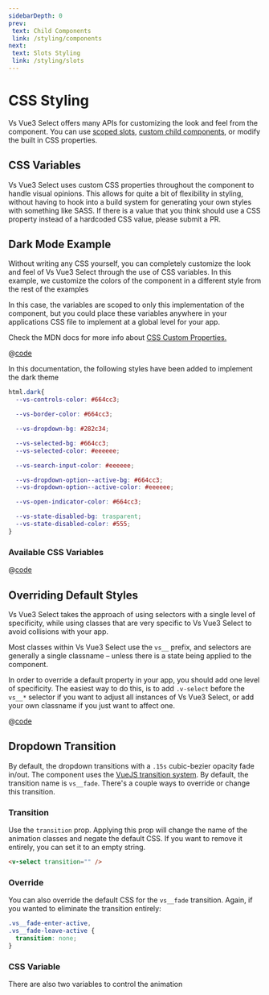 ```yaml
---
sidebarDepth: 0
prev:
 text: Child Components
 link: /styling/components
next:
 text: Slots Styling
 link: /styling/slots
---
```


# CSS Styling

Vs Vue3 Select offers many APIs for customizing the look and feel from the
component. You can use [scoped slots](../../api/slots),
[custom child components](../../styling/components), or modify the built in CSS properties.

## CSS Variables

Vs Vue3 Select uses custom CSS properties throughout the component to handle visual
opinions. This allows for quite a bit of flexibility in styling, without having
to hook into a build system for generating your own styles with something like
SASS. If there is a value that you think should use a CSS property instead of a
hardcoded CSS value, please submit a PR.

## Dark Mode Example

Without writing any CSS yourself, you can completely customize the look and feel
of Vs Vue3 Select through the use of CSS variables. In this example, we customize the colors of the component in a 
different style from the rest of the examples

In this case, the variables are scoped to only this implementation of the
component, but you could place these variables anywhere in your applications CSS
file to implement at a global level for your app.

Check the MDN docs for more info about
[CSS Custom Properties.](https://developer.mozilla.org/en-US/docs/Web/CSS/Using_CSS_custom_properties)

<CssVariables style="margin-top: 1rem;" />

@[code](../../.vuepress/components/CssVariables.vue)

In this documentation, the following styles have been added to implement the dark theme

```css
html.dark{
  --vs-controls-color: #664cc3;

  --vs-border-color: #664cc3;

  --vs-dropdown-bg: #282c34;

  --vs-selected-bg: #664cc3;
  --vs-selected-color: #eeeeee;

  --vs-search-input-color: #eeeeee;

  --vs-dropdown-option--active-bg: #664cc3;
  --vs-dropdown-option--active-color: #eeeeee;

  --vs-open-indicator-color: #664cc3;

  --vs-state-disabled-bg: trasparent;
  --vs-state-disabled-color: #555;
}
```

### Available CSS Variables

@[code](../../../../src/css/global/variables.css)

## Overriding Default Styles

Vs Vue3 Select takes the approach of using selectors with a single level of
specificity, while using classes that are very specific to Vs Vue3 Select to avoid
collisions with your app.

Most classes within Vs Vue3 Select use the `vs__` prefix, and selectors are
generally a single classname – unless there is a state being applied to the
component.

In order to override a default property in your app, you should add one level of
specificity. The easiest way to do this, is to add `.v-select` before the
`vs__*` selector if you want to adjust all instances of Vs Vue3 Select, or add your
own classname if you just want to affect one.

<CssSpecificity />

@[code](../../.vuepress/components/CssSpecificity.vue)

## Dropdown Transition

By default, the dropdown transitions with a `.15s` cubic-bezier opacity fade
in/out. The component uses the
[VueJS transition system](https://vuejs.org/v2/guide/transitions.html). By
default, the transition name is `vs__fade`. There's a couple ways to override or
change this transition.

### Transition
Use the `transition` prop. Applying this prop will change the name of the
 animation classes and negate the default CSS. If you want to remove it
 entirely, you can set it to an empty string.

```html
<v-select transition="" />
```

### Override

You can also override the default CSS for the `vs__fade` transition. Again,
if you wanted to eliminate the transition entirely:

```css
.vs__fade-enter-active,
.vs__fade-leave-active {
  transition: none;
}
```

### CSS Variable

There are also two variables to control the animation